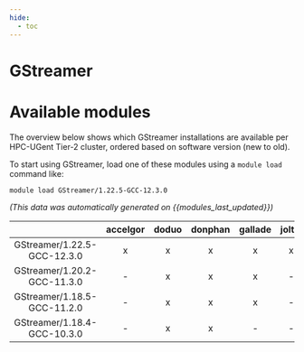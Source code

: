 ```yaml
---
hide:
  - toc
---
```


GStreamer
=========

# Available modules


The overview below shows which GStreamer installations are available per HPC-UGent Tier-2 cluster, ordered based on software version (new to old).

To start using GStreamer, load one of these modules using a `module load` command like:

```shell
module load GStreamer/1.22.5-GCC-12.3.0
```

*(This data was automatically generated on {{modules_last_updated}})*  

| |accelgor|doduo|donphan|gallade|joltik|shinx|skitty|
| :---: | :---: | :---: | :---: | :---: | :---: | :---: | :---: |
|GStreamer/1.22.5-GCC-12.3.0|x|x|x|x|x|x|x|
|GStreamer/1.20.2-GCC-11.3.0|-|x|x|x|-|-|-|
|GStreamer/1.18.5-GCC-11.2.0|-|x|x|x|-|-|-|
|GStreamer/1.18.4-GCC-10.3.0|-|x|x|-|-|-|-|
